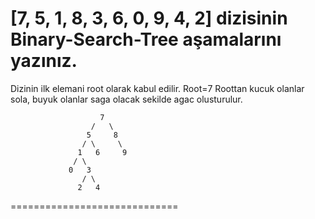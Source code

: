 [7, 5, 1, 8, 3, 6, 0, 9, 4, 2] dizisinin Binary-Search-Tree aşamalarını yazınız.
==============================
Dizinin ilk elemani root olarak kabul edilir.
Root=7
Roottan kucuk olanlar sola, buyuk olanlar saga olacak sekilde agac olusturulur.

                        7
                      /   \
                     5     8
                    / \     \
                   1   6     9
                  / \  
                 0   3
                    / \
                   2   4
=============================


